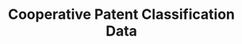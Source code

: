 ---
layout: default
bigquery: https://console.cloud.google.com/bigquery?p=patents-public-data&d=cpc&page=dataset
citation: '“Cooperative Patent Classification” by the EPO and USPTO, for public use. '
contributors: EPO, USPTO
cost: None
description: Cooperative Patent Classification Data contains the scheme and definitions
  of the Cooperative Patent Classification system for classifying patent documents.
  The CPC is the result of a partnership between the EPO and the USPTO in their joint
  effort to develop a common, internationally compatible classification system for
  technical documents, in particular patent publications, which will be used by both
  offices in the patent granting process
documentation: https://www.cooperativepatentclassification.org/cpcSchemeAndDefinitions
last_edit: 04/06/2022, 11:53:15
location: https://www.cooperativepatentclassification.org/index
maintained_by: USPTO, EPO
schema_fields:
- limiting_references
- date_revised
- parents
- titleFull
- application_references
- sizeCache
- applicationReferences
- children
- synonyms
- title_full
- limitingReferences
- informative_references
- title_part
- ipc_concordant
- titlePart
- residualReferences
- dateRevised
- status
- breakdownCode
- breakdown_code
- informativeReferences
- definition
- symbol
- additional_only
- not_allocatable
- residual_references
- ipcConcordant
- glossary
- notAllocatable
- child_groups
- childGroups
- level
shortname: cooperative_patent_classification
tags:
- patents
- science
title: Cooperative Patent Classification Data
uuid: 984374a7-16e9-4b35-9445-458daceb01bf
---